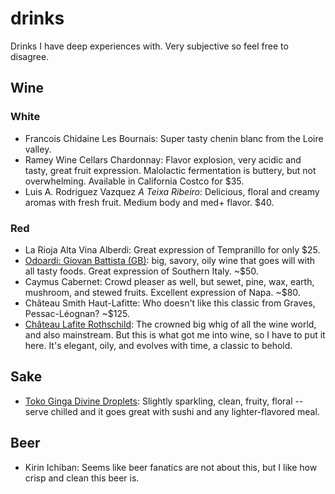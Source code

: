 # drinks

Drinks I have deep experiences with. Very subjective so feel free to disagree.

## Wine

### White
- Francois Chidaine Les Bournais: Super tasty chenin blanc from the Loire valley. 
- Ramey Wine Cellars Chardonnay: Flavor explosion, very acidic and tasty, great fruit expression. Malolactic fermentation is buttery, but not overwhelming. Available in California Costco for $35. 
- Luis A. Rodriguez Vazquez _A Teixa Ribeiro_: Delicious, floral and creamy aromas with fresh fruit. Medium body and med+ flavor. $40.

### Red

- La Rioja Alta Vina Alberdi: Great expression of Tempranillo for only $25.
- [Odoardi: Giovan Battista (GB)](https://www.cantineodoardi.it/prodotto/gb-odoardi/): big, savory, oily wine that goes will with all tasty foods. Great expression of Southern Italy. ~$50.
- Caymus Cabernet: Crowd pleaser as well, but sewet, pine, wax, earth, mushroom, and stewed fruits. Excellent expression of Napa. ~$80.
- Château Smith Haut-Lafitte: Who doesn't like this classic from Graves, Pessac-Léognan? ~$125.
- [Château Lafite Rothschild](https://www.lafite.com/domaines/chateau-lafite-rothschild/): The crowned big whig of all the wine world, and also mainstream. But this is what got me into wine, so I have to put it here. It's elegant, oily, and evolves with time, a classic to behold.

## Sake

- [Toko Ginga Divine Droplets](https://www.vineconnections.com/japanese-sake/grades/junmai-daiginjo-daiginjo/divine-droplets/): Slightly sparkling, clean, fruity, floral -- serve chilled and it goes great with sushi and any lighter-flavored meal.

## Beer

- Kirin Ichiban: Seems like beer fanatics are not about this, but I like how crisp and clean this beer is.
